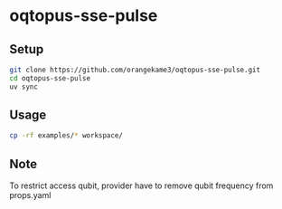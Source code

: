 # oqtopus-sse-pulse

## Setup

```bash
git clone https://github.com/orangekame3/oqtopus-sse-pulse.git
cd oqtopus-sse-pulse
uv sync
```

## Usage

```bash
cp -rf examples/* workspace/
```

## Note

To restrict access qubit, provider have to remove qubit frequency from props.yaml
